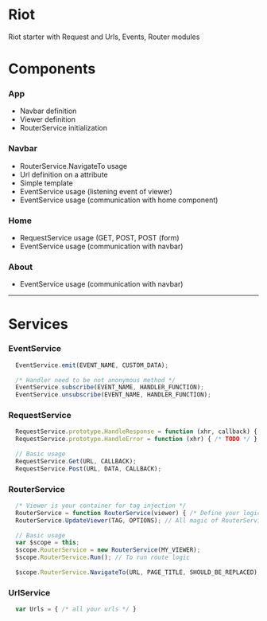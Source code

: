 # Riot
Riot starter with Request and Urls, Events, Router modules

# Components

### App
* Navbar definition
* Viewer definition
* RouterService initialization

### Navbar
* RouterService.NavigateTo usage
* Url definition on a attribute
* Simple template
* EventService usage (listening event of viewer)
* EventService usage (communication with home component)

### Home
* RequestService usage (GET, POST, POST (form)
* EventService usage (communication with navbar)

### About
* EventService usage (communication with navbar)

___

# Services
### EventService 
```javascript
  EventService.emit(EVENT_NAME, CUSTOM_DATA);
  
  /* Handler need to be not anonymous method */
  EventService.subscribe(EVENT_NAME, HANDLER_FUNCTION);
  EventService.unsubscribe(EVENT_NAME, HANDLER_FUNCTION);
```
### RequestService
```javascript
  RequestService.prototype.HandleResponse = function (xhr, callback) { /* Call HandlerError if error */ }
  RequestService.prototype.HandleError = function (xhr) { /* TODO */ }
  
  // Basic usage
  RequestService.Get(URL, CALLBACK);
  RequestService.Post(URL, DATA, CALLBACK);
```

### RouterService
```javascript
  /* Viewer is your container for tag injection */
  RouterService = function RouterService(viewer) { /* Define your logic route here */ }
  RouterService.UpdateViewer(TAG, OPTIONS); // All magic of RouterService
  
  // Basic usage
  var $scope = this;
  $scope.RouterService = new RouterService(MY_VIEWER);
  $scope.RouterService.Run(); // To run route logic
  
  $scope.RouterService.NavigateTo(URL, PAGE_TITLE, SHOULD_BE_REPLACED);
```
### UrlService
```javascript
  var Urls = { /* all your urls */ }
```
